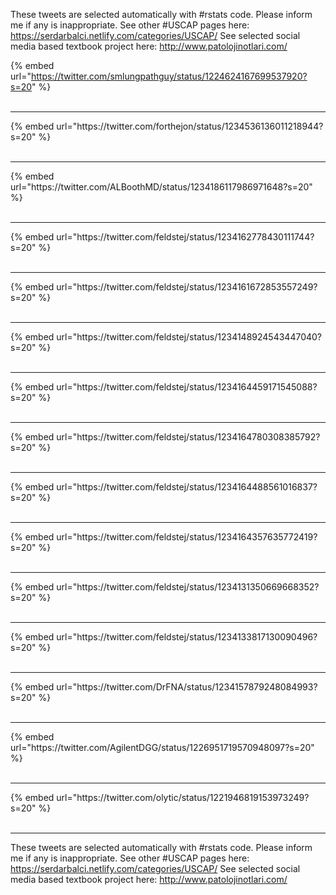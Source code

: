 

These tweets are selected automatically with #rstats code. Please inform me if any is inappropriate.
See other #USCAP pages here: https://serdarbalci.netlify.com/categories/USCAP/ 
See selected social media based textbook project here: http://www.patolojinotlari.com/

{% embed url="https://twitter.com/smlungpathguy/status/1224624167699537920?s=20" %}<br>
<br>
<hr>
{% embed url="https://twitter.com/forthejon/status/1234536136011218944?s=20" %}<br>
<br>
<hr>
{% embed url="https://twitter.com/ALBoothMD/status/1234186117986971648?s=20" %}<br>
<br>
<hr>
{% embed url="https://twitter.com/feldstej/status/1234162778430111744?s=20" %}<br>
<br>
<hr>
{% embed url="https://twitter.com/feldstej/status/1234161672853557249?s=20" %}<br>
<br>
<hr>
{% embed url="https://twitter.com/feldstej/status/1234148924543447040?s=20" %}<br>
<br>
<hr>
{% embed url="https://twitter.com/feldstej/status/1234164459171545088?s=20" %}<br>
<br>
<hr>
{% embed url="https://twitter.com/feldstej/status/1234164780308385792?s=20" %}<br>
<br>
<hr>
{% embed url="https://twitter.com/feldstej/status/1234164488561016837?s=20" %}<br>
<br>
<hr>
{% embed url="https://twitter.com/feldstej/status/1234164357635772419?s=20" %}<br>
<br>
<hr>
{% embed url="https://twitter.com/feldstej/status/1234131350669668352?s=20" %}<br>
<br>
<hr>
{% embed url="https://twitter.com/feldstej/status/1234133817130090496?s=20" %}<br>
<br>
<hr>
{% embed url="https://twitter.com/DrFNA/status/1234157879248084993?s=20" %}<br>
<br>
<hr>
{% embed url="https://twitter.com/AgilentDGG/status/1226951719570948097?s=20" %}<br>
<br>
<hr>
{% embed url="https://twitter.com/olytic/status/1221946819153973249?s=20" %}<br>
<br>
<hr>


These tweets are selected automatically with #rstats code. Please inform me if any is inappropriate.
See other #USCAP pages here: https://serdarbalci.netlify.com/categories/USCAP/ 
See selected social media based textbook project here: http://www.patolojinotlari.com/
